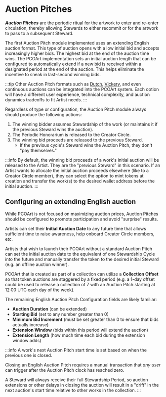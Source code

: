 # Auction Pitches

_**Auction Pitches**_ are the periodic ritual for the artwork to enter and re-enter circulation, thereby allowing Stewards to either recommit or for the artwork to pass to a subsequent Steward.

The first Auction Pitch module implemented uses an extending English auction format. This type of auction opens with a low initial bid and accepts increasingly higher bids. The highest bid at the end of the auction time wins. The PCOArt implementation sets an initial auction length that can be configured to automatically extend if a new bid is received within a designated period at the end of the auction. This helps eliminate the incentive to sneak in last-second winning bids.&#x20;

:::tip
Other Auction Pitch formats such as [Dutch](https://en.wikipedia.org/wiki/Dutch_auction), [Vickery](https://en.wikipedia.org/wiki/Vickrey_auction), and even continuous auctions can be integrated into the PCOArt system. Each option will have a different user experience, technical complexity, and auction dynamics tradeoffs to fit Artist needs.
:::

Regardless of type or configuration, the Auction Pitch module always should produce the following actions:

1. The winning bidder assumes Stewardship of the work (or maintains it if the previous Steward wins the auction).
2. The Periodic Honorarium is released to the Creator Circle.
3. The winning bid proceeds are released to the previous Steward.
   - If the previous cycle's Steward wins the Auction Pitch, they don't "pay themselves."

:::info
By default, the winning bid proceeds of a work's initial auction will be released to the Artist. They are the "previous Steward" in this scenario. If an Artist wants to allocate the initial auction proceeds elsewhere (like to a Creator Circle member), they can select the option to mint tokens at creation and transfer the work(s) to the desired wallet address before the initial auction.&#x20;
:::

## Configuring an extending English auction

While PCOArt is not focused on maximizing auction prices, Auction Pitches should be configured to promote participation and avoid "surprise" results.&#x20;

Artists can set their **Initial Auction Date** to any future time that allows sufficient time to raise awareness, help onboard Creator Circle members, etc.&#x20;

Artists that wish to launch their PCOArt without a standard Auction Pitch can set the initial auction date to the equivalent of one Stewardship Cycle into the future and manually transfer the token to the desired initial Steward (e.g. an offline auction winner). 

PCOArt that is created as part of a collection can utilize a **Collection Offset** so that token auctions are staggered by a fixed period (e.g. a 1-day offset could be used to release a collection of 7 with an Auction Pitch starting at 12:00 UTC each day of the week).

The remaining English Auction Pitch Configuration fields are likely familiar:

- **Auction Duration** (can be extended)
- **Starting Bid** (set to any number greater than 0)
- **Minimum Bid Increment** (must be set greater than 0 to ensure that bids actually increase)
- **Extension Window** (bids within this period will extend the auction)
- **Extension Length** (how much time each bid during the extension window adds)

:::info
A work's next Auction Pitch start time is set based on when the previous one is closed.&#x20;

Closing an English Auction Pitch requires a manual transaction that _any user_ can trigger after the Auction Pitch clock has reached zero.&#x20;

A Steward will always receive their full Stewardship Period, so auction extensions or other delays in closing the auction will result in a "drift" in the next auction's start time relative to other works in the collection.
:::
